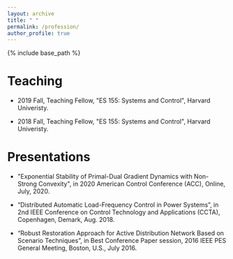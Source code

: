 ```yaml
---
layout: archive
title: " "
permalink: /profession/
author_profile: true
---
```


{% include base_path %}

Teaching
====== 

-  2019 Fall, Teaching Fellow, "ES 155: Systems and Control", Harvard Univeristy.

-  2018 Fall, Teaching Fellow, "ES 155: Systems and Control", Harvard Univeristy.

Presentations
====== 
+ "Exponential Stability of Primal-Dual Gradient Dynamics with Non-Strong Convexity", in 2020 American Control Conference (ACC), Online, July, 2020.

+ “Distributed Automatic Load-Frequency Control in Power Systems”, in 2nd IEEE Conference on Control
Technology and Applications (CCTA), Copenhagen, Demark, Aug. 2018.

+ “Robust Restoration Approach for Active Distribution Network Based on Scenario Techniques”, in Best
Conference Paper session, 2016 IEEE PES General Meeting, Boston, U.S., July 2016.
